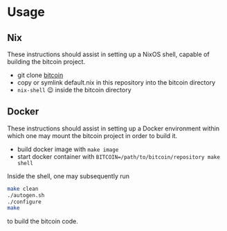 # Usage

## Nix

These instructions should assist in setting up a NixOS shell, capable of building the bitcoin project.

 - git clone [bitcoin](https://github.com/bitcoin/bitcoin)
 - copy or symlink default.nix in this repository into the bitcoin directory
 - `nix-shell` :wink: inside the bitcoin directory

## Docker

These instructions should assist in setting up a Docker environment within which one may mount the bitcoin project in order to build it.

 - build docker image with `make image`
 - start docker container with `BITCOIN=/path/to/bitcoin/repository make shell`

Inside the shell, one may subsequently run

```bash
make clean
./autogen.sh
./configure
make
```

to build the bitcoin code.
